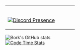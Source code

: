 <table width="100%"> 
  <tr>
  <td width="75%">

&nbsp; <br>  [![Discord Presence](https://lanyard.cnrad.dev/api/468812867194322945)](https://discord.com/users/468812867194322945)
    

  </td>
  <td width="50%">
    
  </td>
</table>

![Bork's GitHub stats](https://github-readme-stats.vercel.app/api?username=Bork0038&show_icons=true&theme=radical)
<br>
[![Code Time Stats](https://github-readme-stats.vercel.app/api/wakatime?username=bork0038&show_icons=true&bg_color=0D1117&hide_border=true&text_color=fff&title_color=fff)]()
<br />

